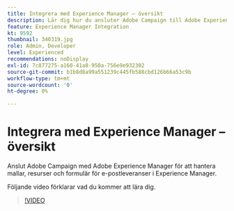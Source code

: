 ```yaml
---
title: Integrera med Experience Manager – översikt
description: Lär dig hur du ansluter Adobe Campaign till Adobe Experience Manager för att hantera mallar, resurser och formulär för e-postleveranser i Experience Manager.
feature: Experience Manager Integration
kt: 9592
thumbnail: 340319.jpg
role: Admin, Developer
level: Experienced
recommendations: noDisplay
exl-id: 7c877275-a160-41a8-950a-756e9e932302
source-git-commit: b1b8d8a99a551239c445fb588cbd126b66a53c9b
workflow-type: tm+mt
source-wordcount: '0'
ht-degree: 0%

---
```


# Integrera med Experience Manager – översikt

Anslut Adobe Campaign med Adobe Experience Manager för att hantera mallar, resurser och formulär för e-postleveranser i Experience Manager.

Följande video förklarar vad du kommer att lära dig.

>[!VIDEO](https://video.tv.adobe.com/v/340319?quality=12&learn=on)
